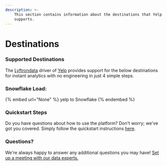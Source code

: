 ```yaml
---
description: >-
    This section contains information about the destinations that Yelp
    supports.
---
```


# Destinations

### Supported Destinations

The [Lyftrondata](https://www.lyftrondata.com/) driver of [Yelp](None) provides support for the below destinations for instant analytics with no engineering in just 4 simple steps.

### Snowflake Load:

{% embed url="None" %}
yelp to Snowflake
{% endembed %}

### Quickstart Steps

Do you have questions about how to use the platform? Don't worry; we've got you covered. Simply follow the quickstart instructions [here](README.md).

### Questions? <a href="#questions" id="questions"></a>

We're always happy to answer any additional questions you may have! [Set up a meeting with our data experts.](https://www.lyftrondata.com/book-a-meeting/)
